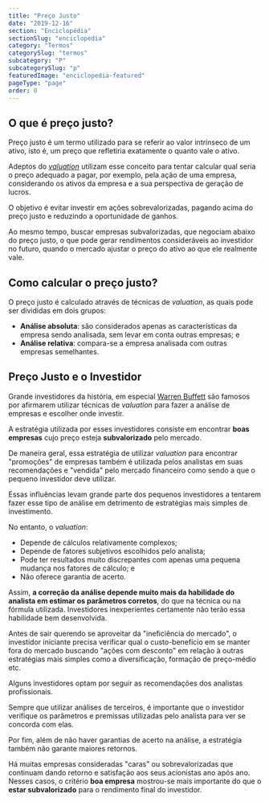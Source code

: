 ```yaml
---
title: "Preço Justo"
date: "2019-12-16"
section: "Enciclopédia"
sectionSlug: "enciclopedia"
category: "Termos"
categorySlug: "termos"
subcategory: "P"
subcategorySlug: "p"
featuredImage: "enciclopedia-featured"
pageType: "page"
order: 0
---
```


## O que é preço justo?

Preço justo é um termo utilizado para se referir ao valor intrínseco de um ativo, isto é, um preço que refletiria exatamente o quanto vale o ativo.

Adeptos do [*valuation*](/enciclopedia/termos/v/valuation) utilizam esse conceito para tentar calcular qual seria o preço adequado a pagar, por exemplo, pela ação de uma empresa, considerando os ativos da empresa e a sua perspectiva de geração de lucros.

O objetivo é evitar investir em ações sobrevalorizadas, pagando acima do preço justo e reduzindo a oportunidade de ganhos.

Ao mesmo tempo, buscar empresas subvalorizadas, que negociam abaixo do preço justo, o que pode gerar rendimentos consideráveis ao investidor no futuro, quando o mercado ajustar o preço do ativo ao que ele realmente vale.

## Como calcular o preço justo?

O preço justo é calculado através de técnicas de *valuation*, as quais pode ser divididas em dois grupos:

- **Análise absoluta**: são considerados apenas as características da empresa sendo analisada, sem levar em conta outras empresas; e
- **Análise relativa**: compara-se a empresa analisada com outras empresas semelhantes.

## Preço Justo e o Investidor

Grande investidores da história, em especial [Warren Buffett](https://pt.wikipedia.org/wiki/Warren_Buffett) são famosos por afirmarem utilizar técnicas de *valuation* para fazer a análise de empresas e escolher onde investir.

A estratégia utilizada por esses investidores consiste em encontrar **boas empresas** cujo preço esteja **subvalorizado** pelo mercado.

De maneira geral, essa estratégia de utilizar *valuation* para encontrar "promoções" de empresas também é utilizada pelos analistas em suas recomendações e "vendida" pelo mercado financeiro como sendo a que o pequeno investidor deve utilizar.

Essas influências levam grande parte dos pequenos investidores a tentarem fazer esse tipo de análise em detrimento de estratégias mais simples de investimento.

No entanto, o *valuation*:

- Depende de cálculos relativamente complexos;
- Depende de fatores subjetivos escolhidos pelo analista;
- Pode ter resultados muito discrepantes com apenas uma pequena mudança nos fatores de cálculo; e
- Não oferece garantia de acerto.

Assim, **a correção da análise depende muito mais da habilidade do analista em estimar os parâmetros corretos**, do que na técnica ou na fórmula utilizada. Investidores inexperientes certamente não terão essa habilidade bem desenvolvida.

Antes de sair querendo se aproveitar da "ineficiência do mercado", o investidor iniciante precisa verificar qual o custo-benefício em se manter fora do mercado buscando "ações com desconto" em relação à outras estratégias mais simples como a diversificação, formação de preço-médio etc.

Alguns investidores optam por seguir as recomendações dos analistas profissionais.

Sempre que utilizar análises de terceiros, é importante que o investidor verifique os parâmetros e premissas utilizadas pelo analista para ver se concorda com elas.

Por fim, além de não haver garantias de acerto na análise, a estratégia também não garante maiores retornos.

 Há muitas empresas consideradas "caras" ou sobrevalorizadas que continuam dando retorno e satisfação aos seus acionistas ano após ano. Nesses casos, o critério **boa empresa** mostrou-se mais importante do que o **estar subvalorizado** para o rendimento final do investidor.
